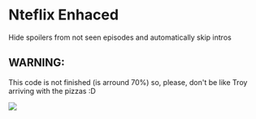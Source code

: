 # Nteflix Enhaced
Hide spoilers from not seen episodes and automatically skip intros

## WARNING:
This code is not finished (is arround 70%) so, please, don't be like Troy arriving with the pizzas :D

<img src="./img/troy.gif">

